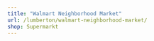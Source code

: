 ```yaml
---
title: "Walmart Neighborhood Market"
url: /lumberton/walmart-neighborhood-market/
shop: Supermarkt
---
```

